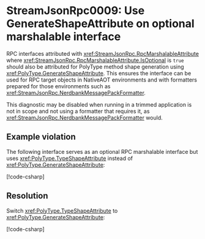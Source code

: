 # StreamJsonRpc0009: Use GenerateShapeAttribute on optional marshalable interface

RPC interfaces attributed with <xref:StreamJsonRpc.RpcMarshalableAttribute> where <xref:StreamJsonRpc.RpcMarshalableAttribute.IsOptional> is `true` should also be attributed for PolyType method shape generation using <xref:PolyType.GenerateShapeAttribute>.
This ensures the interface can be used for RPC target objects in NativeAOT environments and with formatters prepared for those environments such as <xref:StreamJsonRpc.NerdbankMessagePackFormatter>.

This diagnostic may be disabled when running in a trimmed application is not in scope and not using a formatter that requires it, as <xref:StreamJsonRpc.NerdbankMessagePackFormatter> would.

## Example violation

The following interface serves as an optional RPC marshalable interface but uses <xref:PolyType.TypeShapeAttribute> instead of <xref:PolyType.GenerateShapeAttribute>:

[!code-csharp[](../../samples/Analyzers/StreamJsonRpc0009.cs#Violation)]

## Resolution

Switch <xref:PolyType.TypeShapeAttribute> to <xref:PolyType.GenerateShapeAttribute>:

[!code-csharp[](../../samples/Analyzers/StreamJsonRpc0009.cs#Fix)]
